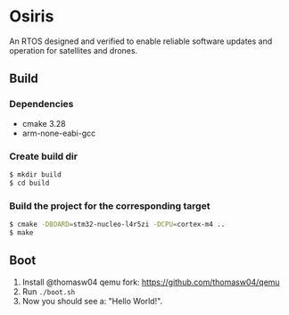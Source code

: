 # Osiris
An RTOS designed and verified to enable reliable software updates and operation for satellites and drones.

## Build

### Dependencies

- cmake 3.28
- arm-none-eabi-gcc

### Create build dir

```sh
$ mkdir build
$ cd build
```

### Build the project for the corresponding target
```sh
$ cmake -DBOARD=stm32-nucleo-l4r5zi -DCPU=cortex-m4 ..
$ make
```

## Boot

1. Install @thomasw04 qemu fork: https://github.com/thomasw04/qemu  
2. Run ```./boot.sh```
3. Now you should see a: "Hello World!".
